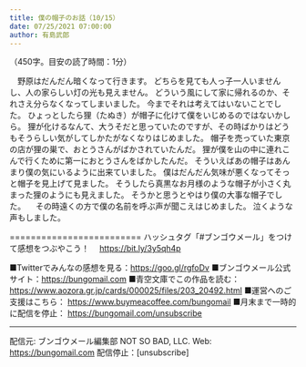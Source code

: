 ```yaml
---
title: 僕の帽子のお話（10/15）
date: 07/25/2021 07:00:00
author: 有島武郎
---
```


（450字。目安の読了時間：1分）

　野原はだんだん暗くなって行きます。
どちらを見ても人っ子一人いませんし、人の家らしい灯の光も見えません。
どういう風にして家に帰れるのか、それさえ分らなくなってしまいました。
今までそれは考えてはいないことでした。
ひょっとしたら狸（たぬき）が帽子に化けて僕をいじめるのではないかしら。
狸が化けるなんて、大うそだと思っていたのですが、その時ばかりはどうもそうらしい気がしてしかたがなくなりはじめました。
帽子を売っていた東京の店が狸の巣で、おとうさんがばかされていたんだ。
狸が僕を山の中に連れこんで行くために第一におとうさんをばかしたんだ。
そういえばあの帽子はあんまり僕の気にいるように出来ていました。
僕はだんだん気味が悪くなってそっと帽子を見上げて見ました。
そうしたら真黒なお月様のような帽子が小さく丸まった狸のようにも見えました。
そうかと思うとやはり僕の大事な帽子でした。
　その時遠くの方で僕の名前を呼ぶ声が聞こえはじめました。
泣くような声もしました。

=========================
ハッシュタグ「#ブンゴウメール」をつけて感想をつぶやこう！　
https://bit.ly/3y5qh4p

■Twitterでみんなの感想を見る：https://goo.gl/rgfoDv
■ブンゴウメール公式サイト：https://bungomail.com
■青空文庫でこの作品を読む：https://www.aozora.gr.jp/cards/000025/files/203_20492.html
■運営へのご支援はこちら： https://www.buymeacoffee.com/bungomail
■月末まで一時的に配信を停止： https://bungomail.com/unsubscribe

-------
配信元: ブンゴウメール編集部
NOT SO BAD, LLC.
Web: https://bungomail.com
配信停止：[unsubscribe]

